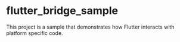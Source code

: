 # flutter_bridge_sample

This project is a sample that demonstrates how Flutter interacts with platform specific code.
